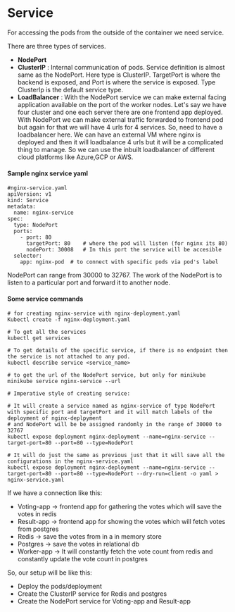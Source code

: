 # Service

For accessing the pods from the outside of the container we need service.

There are three types of services.
- **NodePort**
- **ClusterIP** : Internal communication of pods. Service definition is almost same as the NodePort. Here type is ClusterIP. TargetPort is where the backend is exposed, and Port is where the service is exposed. Type ClusterIp is the default service type.
- **LoadBalancer** : With the NodePort service we can make external facing application available on the port of the worker nodes.
Let's say we have four cluster and one each server there are one frontend app deployed. With NodePort we can make external traffic forwarded to frontend pod but again for that we will have 4 urls for 4 services. So, need to have a loadbalancer here. We can have an external VM where nginx is deployed and then it will loadbalance 4 urls but it will be a complicated thing to manage. So we can use the inbuilt loadbalancer of different cloud platforms like Azure,GCP or AWS.

#### Sample nginx service yaml
```
#nginx-service.yaml
apiVersion: v1
kind: Service
metadata:
  name: nginx-service
spec:
  type: NodePort
  ports:
    - port: 80	
      targetPort: 80	# where the pod will listen (for nginx its 80)
      nodePort: 30008	# In this port the service will be accesible
  selector:
    app: nginx-pod 	# to connect with specific pods via pod's label
```

NodePort can range from 30000 to 32767. The work of the NodePort is to listen to a particular port and forward it to another node.


#### Some service commands
```
# for creating nginx-service with nginx-deployment.yaml
Kubectl create -f nginx-deployment.yaml

# To get all the services
kubectl get services

# To get details of the specific service, if there is no endpoint then the service is not attached to any pod.
kubectl describe service <service_name>

# to get the url of the NodePort service, but only for minikube
minikube service nginx-service --url

# Imperative style of creating service:

# It will create a service named as nginx-service of type NodePort with specific port and targetPort and it will match labels of the deployment of nginx-deplpyment 
# and NodePort will be be assigned randomly in the range of 30000 to 32767
kubectl expose deployment nginx-deployment --name=nginx-service --target-port=80 --port=80 --type=NodePort

# It will do just the same as previous just that it will save all the configurations in the nginx-service.yaml
kubectl expose deployment nginx-deployment --name=nginx-service --target-port=80 --port=80 --type=NodePort --dry-run=client -o yaml > nginx-service.yaml
```

If we have a connection like this:
- Voting-app -> frontend app for gathering the votes which will save the votes in redis
- Result-app -> frontend app for showing the votes which will fetch votes from postgres
- Redis -> save the votes from in a in memory store
- Postgres -> save the votes in relational db
- Worker-app -> It will constantly fetch the vote count from redis and constantly update the vote count in postgres

So, our setup will be like this:
- Deploy the pods/deployment
- Create the ClusterIP service for Redis and postgres
- Create the NodePort service for Voting-app and Result-app
